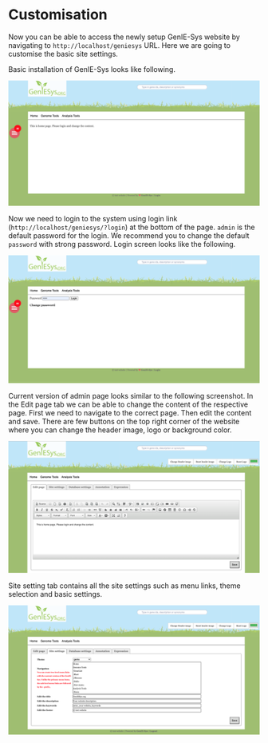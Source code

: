 # Customisation

Now you can be able to access the newly setup GenIE-Sys website by navigating to `http://localhost/geniesys` URL. Here we are going to customise the basic site settings.

Basic installation of GenIE-Sys looks like following.

![Landing page of the basic installation of GenIE-Sys](../.gitbook/assets/screenshot-2020-10-25-at-18.46.54.png)

Now we need to login to the system using login link \(`http://localhost/geniesys/?login`\) at the bottom of the page. `admin` is the default password for the login. We recommend you to change the default `password` with strong password. Login screen looks like the following.

![Login page of the GenIE-Sys](../.gitbook/assets/screenshot-2020-10-25-at-18.51.01.png)

Current version of admin page looks similar to the following screenshot. In the Edit page tab we can be able to change the content of the respective page. First we need to navigate to the correct page. Then edit the content and save. There are few buttons on the top right corner of the website where you can change the header image, logo or background color.

![Admin home page of the GenIE-Sys](../.gitbook/assets/screenshot-2020-10-25-at-18.56.24.png)

Site setting tab contains all the site settings such as menu links, theme selection and basic settings.

![Site settings tab of the GenIE-Sys](../.gitbook/assets/screenshot-2020-10-25-at-19.00.03.png)

